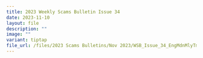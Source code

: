 ```yaml
---
title: 2023 Weekly Scams Bulletin Issue 34
date: 2023-11-10
layout: file
description: ""
image: ""
variant: tiptap
file_url: /files/2023 Scams Bulletins/Nov 2023/WSB_Issue_34_EngMdnMlyTml__10_Nov_.pdf
---
```

